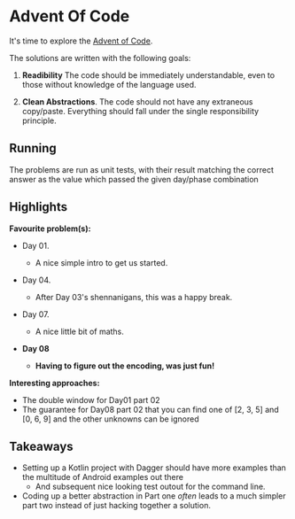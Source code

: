 # Advent Of Code

It's time to explore the [Advent of Code](http://adventofcode.com).

The solutions are written with the following goals:

1. **Readibility** 
   The code should be immediately understandable, even to those without knowledge of the language used. 

2. **Clean Abstractions**.
   The code should not have any extraneous copy/paste. 
   Everything should fall under the single responsibility principle.
   
   
## Running

The problems are run as unit tests, with their result matching the correct answer
as the value which passed the given day/phase combination

## Highlights

**Favourite problem(s):**

* Day 01.
  * A nice simple intro to get us started.

* Day 04.
  * After Day 03's shennanigans, this was a happy break.
    
* Day 07.
  * A nice little bit of maths.
    
* **Day 08**
  * **Having to figure out the encoding, was just fun!**

**Interesting approaches:**

* The double window for Day01 part 02
* The guarantee for Day08 part 02 that you can find one of [2, 3, 5] and [0, 6, 9] and the other unknowns can be ignored
    

## Takeaways

* Setting up a Kotlin project with Dagger should have more examples than the multitude of Android examples out there
  * And subsequent nice looking test outout for the command line.
* Coding up a better abstraction in Part one *often* leads to a much simpler part two instead of just hacking together a solution.